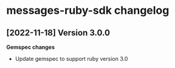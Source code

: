 messages-ruby-sdk changelog
===========================

[2022-11-18] Version 3.0.0
--------------------------
**Gemspec changes**
- Update gemspec to support ruby version 3.0
